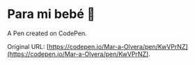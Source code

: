 # Para mi bebé 🐥 

A Pen created on CodePen.

Original URL: [https://codepen.io/Mar-a-Olvera/pen/KwVPrNZ](https://codepen.io/Mar-a-Olvera/pen/KwVPrNZ).

